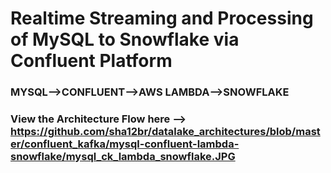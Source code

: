 # Realtime Streaming and Processing of MySQL to Snowflake via Confluent Platform
### MYSQL-->CONFLUENT-->AWS LAMBDA-->SNOWFLAKE

### View the Architecture Flow here --> https://github.com/sha12br/datalake_architectures/blob/master/confluent_kafka/mysql-confluent-lambda-snowflake/mysql_ck_lambda_snowflake.JPG

